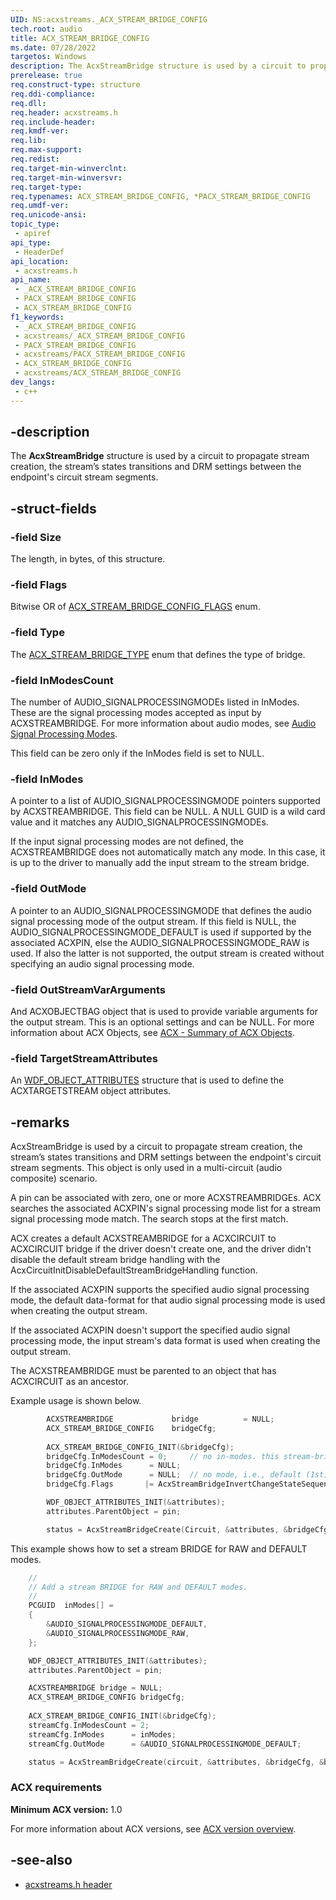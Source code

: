 ```yaml
---
UID: NS:acxstreams._ACX_STREAM_BRIDGE_CONFIG
tech.root: audio
title: ACX_STREAM_BRIDGE_CONFIG
ms.date: 07/28/2022
targetos: Windows
description: The AcxStreamBridge structure is used by a circuit to propagate stream creation, states transitions and DRM settings between the endpoints circuit stream segments.
prerelease: true
req.construct-type: structure
req.ddi-compliance: 
req.dll: 
req.header: acxstreams.h
req.include-header: 
req.kmdf-ver: 
req.lib: 
req.max-support: 
req.redist: 
req.target-min-winverclnt: 
req.target-min-winversvr: 
req.target-type: 
req.typenames: ACX_STREAM_BRIDGE_CONFIG, *PACX_STREAM_BRIDGE_CONFIG
req.umdf-ver: 
req.unicode-ansi: 
topic_type:
 - apiref
api_type:
 - HeaderDef
api_location:
 - acxstreams.h
api_name:
 - _ACX_STREAM_BRIDGE_CONFIG
 - PACX_STREAM_BRIDGE_CONFIG
 - ACX_STREAM_BRIDGE_CONFIG
f1_keywords:
 - _ACX_STREAM_BRIDGE_CONFIG
 - acxstreams/_ACX_STREAM_BRIDGE_CONFIG
 - PACX_STREAM_BRIDGE_CONFIG
 - acxstreams/PACX_STREAM_BRIDGE_CONFIG
 - ACX_STREAM_BRIDGE_CONFIG
 - acxstreams/ACX_STREAM_BRIDGE_CONFIG
dev_langs:
 - c++
---
```


## -description

The **AcxStreamBridge** structure is used by a circuit to propagate stream creation, the stream’s states transitions and DRM settings between the endpoint's circuit stream segments.

## -struct-fields

### -field Size

The length, in bytes, of this structure.
  
### -field Flags

Bitwise OR of [ACX_STREAM_BRIDGE_CONFIG_FLAGS](ne-acxstreams-acx_stream_bridge_config_flags.md) enum.

### -field Type

The [ACX_STREAM_BRIDGE_TYPE](ne-acxstreams-acx_stream_bridge_type.md) enum that defines the type of bridge.

### -field InModesCount

The number of AUDIO_SIGNALPROCESSINGMODEs listed in InModes. These are the signal processing modes accepted as input by ACXSTREAMBRIDGE. For more information about audio modes, see [Audio Signal Processing Modes](/windows-hardware/drivers/audio/audio-signal-processing-modes).

This field can be zero only if the InModes field is set to NULL.

### -field InModes

A pointer to a list of AUDIO_SIGNALPROCESSINGMODE pointers supported by ACXSTREAMBRIDGE.
This field can be NULL. A NULL GUID is a wild card value and it matches any AUDIO_SIGNALPROCESSINGMODEs.

If the input signal processing modes are not defined, the ACXSTREAMBRIDGE does not automatically match any mode. In this case, it is up to the driver to manually add the input stream to the stream bridge.

### -field OutMode

A pointer to an AUDIO_SIGNALPROCESSINGMODE that defines the audio signal processing mode of the output stream. If this field is NULL, the AUDIO_SIGNALPROCESSINGMODE_DEFAULT is used if supported by the associated ACXPIN, else the AUDIO_SIGNALPROCESSINGMODE_RAW is used. If also the latter is not supported, the output stream is created without specifying an audio signal processing mode.

### -field OutStreamVarArguments

And ACXOBJECTBAG object that is used to provide variable arguments for the output stream. This is an optional settings and can be NULL.  For more information about ACX Objects, see [ACX - Summary of ACX Objects](/windows-hardware/drivers/audio/acx-summary-of-objects).


### -field TargetStreamAttributes

An [WDF_OBJECT_ATTRIBUTES](/windows-hardware/drivers/ddi/wdfobject/ns-wdfobject-_wdf_object_attributes) structure that is used to define the ACXTARGETSTREAM object attributes.

## -remarks

AcxStreamBridge is used by a circuit to propagate stream creation, the stream’s states transitions and DRM settings between the endpoint's circuit stream segments.  This object is only used in a multi-circuit (audio composite) scenario.

A pin can be associated with zero, one or more ACXSTREAMBRIDGEs. ACX searches the associated ACXPIN's signal processing mode list for a stream signal processing mode match. The search stops at the first match.

ACX creates a default ACXSTREAMBRIDGE for a ACXCIRCUIT to ACXCIRCUIT bridge if the driver doesn't create one, and the driver didn't disable the default stream bridge handling with the AcxCircuitInitDisableDefaultStreamBridgeHandling function.

If the associated ACXPIN supports the specified audio signal processing mode, the default data-format for that audio signal processing mode is used when creating the output stream.

If the associated ACXPIN doesn't support the specified audio signal processing mode, the input stream's data format is used when creating the output stream.

The ACXSTREAMBRIDGE must be parented to an object that has ACXCIRCUIT as an ancestor.

Example usage is shown below.

```cpp
        ACXSTREAMBRIDGE             bridge          = NULL;
        ACX_STREAM_BRIDGE_CONFIG    bridgeCfg;
    
        ACX_STREAM_BRIDGE_CONFIG_INIT(&bridgeCfg);
        bridgeCfg.InModesCount = 0;     // no in-modes. this stream-bridge is manually managed.
        bridgeCfg.InModes      = NULL; 
        bridgeCfg.OutMode      = NULL;  // no mode, i.e., default (1st), raw (2nd) or no mode (3rd).
        bridgeCfg.Flags       |= AcxStreamBridgeInvertChangeStateSequence;

        WDF_OBJECT_ATTRIBUTES_INIT(&attributes);
        attributes.ParentObject = pin;

        status = AcxStreamBridgeCreate(Circuit, &attributes, &bridgeCfg, &bridge);
```

This example shows how to set a stream BRIDGE for RAW and DEFAULT modes.

```cpp
    //
    // Add a stream BRIDGE for RAW and DEFAULT modes.
    //
    PCGUID  inModes[] = 
    {
        &AUDIO_SIGNALPROCESSINGMODE_DEFAULT, 
        &AUDIO_SIGNALPROCESSINGMODE_RAW,
    };

    WDF_OBJECT_ATTRIBUTES_INIT(&attributes);
    attributes.ParentObject = pin;

    ACXSTREAMBRIDGE bridge = NULL;
    ACX_STREAM_BRIDGE_CONFIG bridgeCfg;
 
    ACX_STREAM_BRIDGE_CONFIG_INIT(&bridgeCfg);
    streamCfg.InModesCount = 2;
    streamCfg.InModes      = inModes; 
    streamCfg.OutMode      = &AUDIO_SIGNALPROCESSINGMODE_DEFAULT;

    status = AcxStreamBridgeCreate(circuit, &attributes, &bridgeCfg, &bridge);
```

### ACX requirements

**Minimum ACX version:** 1.0

For more information about ACX versions, see [ACX version overview](/windows-hardware/drivers/audio/acx-version-overview).

## -see-also

- [acxstreams.h header](index.md)
